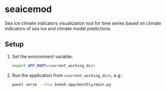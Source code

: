 # seaicemod

Sea ice climate indicators visualization tool for time series based on climate indicators of sea ice and climate model predictions.

## Setup

1. Set the environment variable:
    ```sh
    export APP_ROOT=<current_working_dir>
    ```

2. Run the application from `<current_working_dir>`, e.g.:
    ```sh
    panel serve --show bokeh-app/monthly/main.py
    ```
